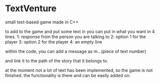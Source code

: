 # TextVenture

small text-based game made in C++

to add to the game and put some text in you can put in what you want in 4 lines.
1: response from the person you are talking to
2: option 1 for the player
3: option 2 for the player
4: an empty line

within the code, you can add a message as m...(piece of text number)

and link it to the path of the story that it belongs to. 

at the moment not a lot of text has been implemented, so the game is not finished.
the functionality is there and can be easily added on. 


